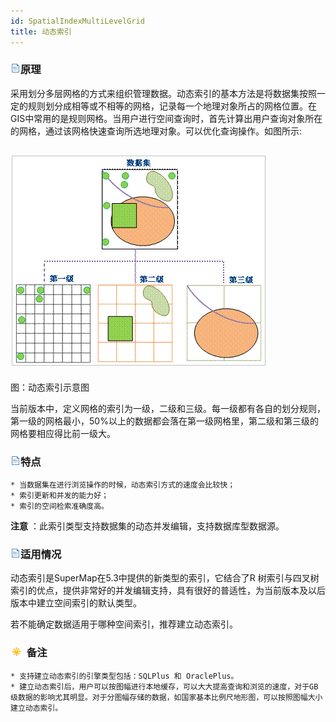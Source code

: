 ```yaml
---
id: SpatialIndexMultiLevelGrid
title: 动态索引
---
```

### ![](../../img/read.gif)原理

采用划分多层网格的方式来组织管理数据。动态索引的基本方法是将数据集按照一定的规则划分成相等或不相等的网格，记录每一个地理对象所占的网格位置。在GIS中常用的是规则网格。当用户进行空间查询时，首先计算出用户查询对象所在的网格，通过该网格快速查询所选地理对象。可以优化查询操作。如图所示:

![](img/multilevel.png)  
---  
图：动态索引示意图  
  
当前版本中，定义网格的索引为一级，二级和三级。每一级都有各自的划分规则，第一级的网格最小，50%以上的数据都会落在第一级网格里，第二级和第三级的网格要相应得比前一级大。

### ![](../../img/read.gif)特点

    * 当数据集在进行浏览操作的时候，动态索引方式的速度会比较快；
    * 索引更新和并发的能力好；
    * 索引的空间检索准确度高。

**注意** ：此索引类型支持数据集的动态并发编辑，支持数据库型数据源。

### ![](../../img/read.gif)适用情况

动态索引是SuperMap在5.3中提供的新类型的索引，它结合了R
树索引与四叉树索引的优点，提供非常好的并发编辑支持，具有很好的普适性，为当前版本及以后版本中建立空间索引的默认类型。

若不能确定数据适用于哪种空间索引，推荐建立动态索引。

### ![](../../img/note.png) 备注

    * 支持建立动态索引的引擎类型包括：SQLPlus 和 OraclePlus。
    * 建立动态索引后，用户可以按图幅进行本地缓存，可以大大提高查询和浏览的速度，对于GB级数据的影响尤其明显。对于分图幅存储的数据，如国家基本比例尺地形图，可以按照图幅大小建立动态索引。



